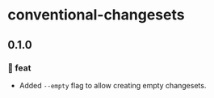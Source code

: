 # conventional-changesets

## 0.1.0

### 🚀 feat
- Added `--empty` flag to allow creating empty changesets.
